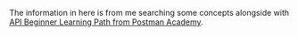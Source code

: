 The information in here is from me searching some concepts alongside with [API Beginner Learning Path from Postman Academy](https://github.com/Sir-Elite/My-Summaries/tree/9a9ad1dedc23399b51b64579a238a5e7c8525686/DeepLearning.AI/Machine%20Learning%20Specialization/C1%20Supervised%20Machine%20Learning%20-%20Regression%20and%20Classification). 
